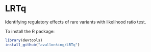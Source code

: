 # LRTq
Identifying regulatory effects of rare variants with likelihood ratio test.

To install the R package:
```R
library(devtools)
install_github("avallonking/LRTq")
```

